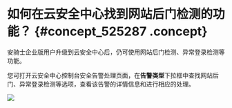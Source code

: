 # 如何在云安全中心找到网站后门检测的功能？ {#concept_525287 .concept}

安骑士企业版用户升级到云安全中心后，仍可使用网站后门检测、异常登录检测等功能。

您可打开云安全中心控制台安全告警处理页面，在**告警类型**下拉框中查找网站后门、异常登录检测等选项，查看该告警的详情信息和进行相应的处理。

![](http://static-aliyun-doc.oss-cn-hangzhou.aliyuncs.com/assets/img/422587/155978383248801_zh-CN.png)

